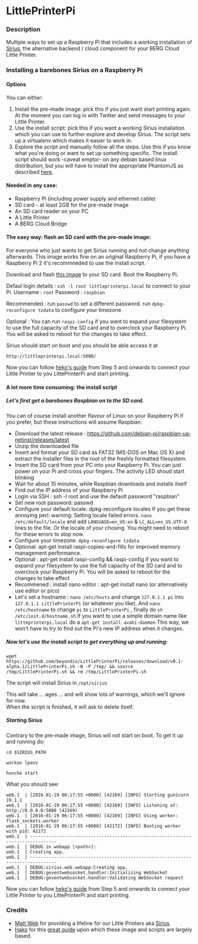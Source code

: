 # LittlePrinterPi

### Description
Multiple ways to set up a Raspberry Pi that includes a working installation of [Sirius](https://github.com/genmon/sirius), the alternative backend / cloud component for your BERG Cloud Little Printer.

### Installing a barebones Sirius on a Raspberry Pi

#### Options
You can either:

1. Install the pre-made image: pick this if you just want start printing again.  At the moment you can log in with Twitter and send messages to your Little Printer.
2. Use the install script: pick this if you want a working Sirius installation which you can use to further explore and develop Sirius. The script sets up a virtualenv which makes it easier to work in.
3. Explore the script and manually follow all the steps.  Use this if you know what you're doing or want to set up something specific.  The install script should work -caveat emptor- on any debian based linux distribution, but you will have to install the appropriate PhantomJS as described [here](https://gist.github.com/hako/f8944cfa7b8fb8115f6d#installing-phantomjs).

#### Needed in any case:

- Raspberry Pi (including power supply and ethernet cable)
- SD card - at least 2GB for the pre-made image
- An SD card reader on your PC
- A Little Printer
- A BERG Cloud Bridge

#### The easy way: flash an SD card with the pre-made image:

For everyone who just wants to get Sirius running and not change anything afterwards.
This image works fine on an original Raspberry Pi, if you have a Raspberry Pi 2 it's recommneded to use the install script.

Download and flash [this image](https://github.com/beyondio/LittlePrinterPi/releases/download/v0.1-alpha.1/LPPI_SIRIUS_v0.1-alpha.1.img.zip) to your SD card.
Boot the Raspberry Pi.

Defaul login details : `ssh -l root littleprinterpi.local` to connect to your Pi.
Username : `root`
Password : `raspbian`

Recommended :
run `passwd` to set a different password.
run `dpkg-reconfigure tzdata` to configure your timezone

Optional :
You can run `raspi-config` if you want to expand your filesystem to use the full capacity of the SD card and to overclock your Raspberry Pi.  
You will be asked to reboot for the changes to take effect.

Sirius should start on boot and you should be able access it at

`http://littleprinterpi.local:5000/`

Now you can follow [heko's guide](https://gist.github.com/hako/f8944cfa7b8fb8115f6d#step-5) from Step 5 and onwards to connect your Little Printer to you LittePrinterPi and start printing.

#### A lot more time consuming: the install script

##### Let's first get a barebones Raspbian on to the SD card.  

You can of course install another flavour of Linux on your Raspberry Pi if you prefer, but these instructions will assume Raspbian.
- Download the latest release : https://github.com/debian-pi/raspbian-ua-netinst/releases/latest
- Unzip the downloaded file
- Insert and format your SD card as FAT32 (MS-DOS on Mac OS X) and extract the installer files in the root of the freshly formatted filesystem.
- Insert the SD card from your PC into your Raspberry Pi. You can just power on your Pi and cross your fingers.  The activity LED shoud start blinking
- Wait for about 15 minutes, while Raspbian downloads and installs itself
- Find out the IP address of your Raspberry Pi
- Login via SSH : ssh -l root <raspberry ip address>  and use the default password "raspbian"
- Set new root password: passwd
- Configure your default locale: dpkg-reconfigure locales
If you get these annoying perl: warning: Setting locale failed errors. `nano /etc/default/locale` and add `LANGUAGE=en_US:en` & `LC_ALL=en_US.UTF-8` lines to the file.  Or the locale of your chosing.
You  might need to reboot for these errors to stop now.
- Configure your timezone: `dpkg-reconfigure tzdata`
- Optional: apt-get install raspi-copies-and-fills for improved memory management performance.
- Optional : apt-get install raspi-config && raspi-config if you want to expand your filesystem to use the full capacity of the SD card and to overclock your Raspberry Pi.  You will be asked to reboot for the changes to take effect
- Recommened : install nano editor : apt-get install nano (or alternatively use editor or pico)
- Let's set a hostname : `nano /etc/hosts`  and change `127.0.1.1 pi` into `127.0.1.1 LittlePrinterPi` (or whatever you like).  And `nano /etc/hostname` to change `pi` to `LittlePrinterPi` , finally do `sh /etc/init.d/hostname.sh`
If you want to use a simple domain name like `litteprinterpi.local` do a `apt-get install avahi-daemon`  This way, we won't have to try to find out the Pi's new IP address when it changes.

##### Now let's use the install script to get everything up and running:

```
wget https://github.com/beyondio/LittlePrinterPi/releases/download/v0.1-alpha.1/LittlePrinterPi.sh -N -P /tmp/ && source /tmp/LittlePrinterPi.sh && rm /tmp/LittlePrinterPi.sh
```

The script will install Sirius in `/opt/sirius`

This will take ... ages ... and will show lots of warnings, which we'll ignore for now.  
When the script is finished, it will ask to delete itself.

##### Starting Sirius

Contrary to the pre-made image, Sirius will not start on boot.
To get it up and running do:
```
cd $SIRIUS_PATH
```
```
workon lpenv
```
```
honcho start
```

What you should see:
```
web.1  | [2016-01-19 06:17:55 +0000] [42169] [INFO] Starting gunicorn 19.1.1
web.1  | [2016-01-19 06:17:55 +0000] [42169] [INFO] Listening at: http://0.0.0.0:5000 (42169)
web.1  | [2016-01-19 06:17:55 +0000] [42169] [INFO] Using worker: flask_sockets.worker
web.1  | [2016-01-19 06:17:55 +0000] [42172] [INFO] Booting worker with pid: 42172
web.1  | --------------------------------------------------------------------------------
web.1  | DEBUG in webapp [<path>]:
web.1  | Creating app.
web.1  | --------------------------------------------------------------------------------
web.1  | DEBUG:sirius.web.webapp:Creating app.
web.1  | DEBUG:geventwebsocket.handler:Initializing WebSocket
web.1  | DEBUG:geventwebsocket.handler:Validating WebSocket request
```

Now you can follow [heko's guide](https://gist.github.com/hako/f8944cfa7b8fb8115f6d#step-5) from Step 5 and onwards to connect your Little Printer to you LittePrinterPi and start printing.

### Credits

- [Matt Web](https://github.com/genmon/) for providing a lifeline for our Little Printers aka [Sirius](https://github.com/genmon/sirius).
- [Hako](https://github.com/hako) for this [great guide](https://gist.github.com/hako/f8944cfa7b8fb8115f6d) upon which these image and scripts are largely based.
